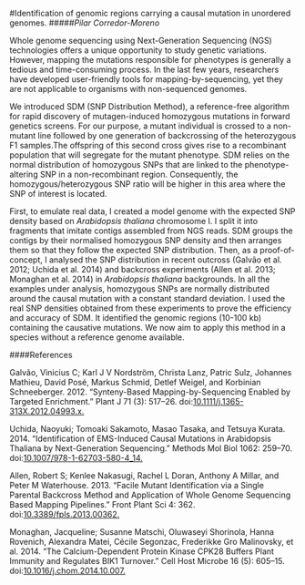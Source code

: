 
#Identification of genomic regions carrying a causal mutation in unordered genomes.
#####*Pilar Corredor-Moreno*

Whole genome sequencing using Next-Generation Sequencing (NGS) technologies offers a unique opportunity to study genetic variations. However, mapping the mutations responsible for phenotypes is generally a tedious and time-consuming process. In the last few years, researchers have developed user-friendly tools for mapping-by-sequencing, yet they are not applicable to organisms with non-sequenced genomes.

We introduced SDM (SNP Distribution Method), a reference-free algorithm for rapid discovery of mutagen-induced homozygous mutations in forward genetics screens. For our purpose, a mutant individual is crossed to a non-mutant line followed by one generation of backcrossing of the heterozygous F1 samples.The offspring of this second cross gives rise to a recombinant population that will segregate for the mutant phenotype. SDM relies on the normal distribution of homozygous SNPs that are linked to the phenotype-altering SNP in a non-recombinant region. Consequently, the homozygous/heterozygous SNP ratio will be higher in this area where the SNP of interest is located.

First, to emulate real data, I created a model genome with the expected SNP density based on *Arabidopsis thaliana* chromosome I. I split it into fragments that imitate contigs assembled from NGS reads. SDM groups the contigs by their normalised homozygous SNP density and then arranges them so that they follow the expected SNP distribution. Then, as a proof-of-concept, I analysed the SNP distribution in recent outcross (Galvão et al. 2012; Uchida et al. 2014) and backcross experiments (Allen et al. 2013; Monaghan et al. 2014) in *Arabidopsis thaliana* backgrounds. In all the examples under analysis, homozygous SNPs are normally distributed around the causal mutation with a constant standard deviation. I used the real SNP densities obtained from these experiments to prove the efficiency and accuracy of SDM. It identified the genomic regions (10-100 kb) containing the causative mutations. We now aim to apply this method in a species without a reference genome available.

####References

Galvão, Vinicius C; Karl J V Nordström, Christa Lanz, Patric Sulz, Johannes Mathieu, David Posé, Markus Schmid, Detlef Weigel, and Korbinian Schneeberger. 2012. “Synteny-Based Mapping-by-Sequencing Enabled by Targeted Enrichment.” Plant J 71 (3): 517–26. doi:[10.1111/j.1365-313X.2012.04993.x.](http://dx.doi.org/10.1111/j.1365-313X.2012.04993.x)

Uchida, Naoyuki; Tomoaki Sakamoto, Masao Tasaka, and Tetsuya Kurata. 2014. “Identification of EMS-Induced Causal Mutations in Arabidopsis Thaliana by Next-Generation Sequencing.” Methods Mol Biol 1062: 259–70. doi:[10.1007/978-1-62703-580-4_14.](http://dx.doi.org/10.1007/978-1-62703-580-4_14)

Allen, Robert S; Kenlee Nakasugi, Rachel L Doran, Anthony A Millar, and Peter M Waterhouse. 2013. “Facile Mutant Identification via a Single Parental Backcross Method and Application of Whole Genome Sequencing Based Mapping Pipelines.” Front Plant Sci 4: 362. doi:[10.3389/fpls.2013.00362.](http://dx.doi.org/10.3389/fpls.2013.00362)

Monaghan, Jacqueline; Susanne Matschi, Oluwaseyi Shorinola, Hanna Rovenich, Alexandra Matei, Cécile Segonzac, Frederikke Gro Malinovsky, et al. 2014. “The Calcium-Dependent Protein Kinase CPK28 Buffers Plant Immunity and Regulates BIK1 Turnover.” Cell Host Microbe 16 (5): 605–15. doi:[10.1016/j.chom.2014.10.007.](http://dx.doi.org/10.1016/j.chom.2014.10.007)

